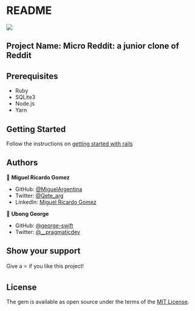 # README

![](https://img.shields.io/badge/Microverse-blueviolet)

## Project Name: Micro Reddit: a junior clone of Reddit

## Prerequisites
- Ruby
- SQLite3
- Node.js
- Yarn

## Getting Started
Follow the instructions on [getting started with rails](https://www.theodinproject.com/courses/ruby-on-rails/lessons/building-with-active-record-ruby-on-rails)

## Authors

👤 **Miguel Ricardo Gomez**
- GitHub: [@MiguelArgentina](https://github.com/MiguelArgentina)
- Twitter: [@Qete_arg](https://twitter.com/Qete_arg)
- LinkedIn: [Miguel Ricardo Gomez](https://www.linkedin.com/in/miguelricardogomez/)

👤 **Ubong George**
- GitHub: [@george-swift](https://github.com/george-swift)
- Twitter: [@\_\_pragmaticdev](https://twitter.com/__pragmaticdev)

## Show your support

Give a :star:️ if you like this project!

## License

The gem is available as open source under the terms of the [MIT License](https://opensource.org/licenses/MIT).
